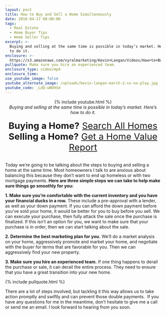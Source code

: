 ```yaml
---
layout: post
title: How to Buy and Sell a Home Simultaneously
date: 2018-04-17 00:00:00
tags:
  - Real Estate
  - Home Buyer Tips
  - Home Seller Tips
excerpt: >-
  Buying and selling at the same time is possible in today’s market. Here’s how
  to do it.
enclosure: >-
  https://s3.amazonaws.com/vyralmarketing/Kevin+Langan/Videos/How+to+Buy+and+Sell+a+Home+Simultaneously.mp4
pullquote: Make sure you hire an experienced team.
enclosure_type: video/mp4
enclosure_time:
use_youtube_image: false
youtube_alternate_image: /uploads/kevin-langan-march-2-ss-no-play.jpg
youtube_code: _LdQ-wNVHS4
---
```


<center>{% include youtube.html %}</center>

<center><em>Buying and selling at the same time is possible in today&rsquo;s market. Here&rsquo;s how to do it.</em></center>

<center>&nbsp;</center>

<center><span style="font-size: 1.8rem; letter-spacing: 0.01rem;"><strong>Buying a Home?</strong> <a href="https://kevin.btgarizonaproperties.com/">Search All Homes</a></center>

<center><span style="font-size: 1.8rem; letter-spacing: 0.01rem;"><strong>Selling a Home?</strong> <a href="https://kevin.btgarizonaproperties.com/home-valuation/">Get a Home Value Report</a></span></center>

<br>Today we’re going to be talking about the steps to buying and selling a home at the same time. Most homeowners I talk to are anxious about balancing this because they don’t want to end up homeless or with two mortgage payments. **Here are three simple steps we can take to help make sure things go smoothly for you:**

**1. Make sure you’re comfortable with the current inventory and you have your financial ducks in a row.** These include a pre-approval with a lender, as well as your down payment. If you can afford the down payment before you’ve sold your home, it would be better for you to buy before you sell. We can execute your purchase, then fully attack the sale once the purchase is finalized. If this isn’t an option for you, we want to make sure that your purchase is in order, then we can start talking about the sale.

**2. Determine the best marketing plan for you.** We’ll do a market analysis on your home, aggressively promote and market your home, and negotiate with the buyer for terms that are favorable for you. Then we can aggressively find your new property.

**3. Make sure you hire an experienced team.** If one thing happens to derail the purchase or sale, it can derail the entire process. They need to ensure that you have a great transition into your new home.

<ceneter> {% include pullquote.html %}</ceneter>

<ceneter></ceneter>There are a lot of steps involved, but tackling it this way allows us to take action promptly and swiftly and can prevent those double payments. &nbsp;If you have any questions for me in the meantime, don’t hesitate to give me a call or send me an email. I look forward to hearing from you soon.

&nbsp;